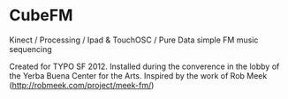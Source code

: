 # CubeFM
Kinect / Processing / Ipad &amp; TouchOSC / Pure Data simple FM music sequencing  

Created for TYPO SF 2012.  Installed during the converence in the lobby of the Yerba Buena Center for the Arts.  Inspired by the work of Rob Meek (http://robmeek.com/project/meek-fm/)
